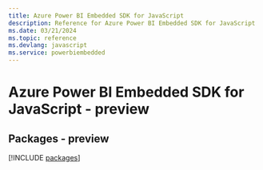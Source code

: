 ```yaml
---
title: Azure Power BI Embedded SDK for JavaScript
description: Reference for Azure Power BI Embedded SDK for JavaScript
ms.date: 03/21/2024
ms.topic: reference
ms.devlang: javascript
ms.service: powerbiembedded
---
```

# Azure Power BI Embedded SDK for JavaScript - preview
## Packages - preview
[!INCLUDE [packages](power-bi-embedded-index.md)]